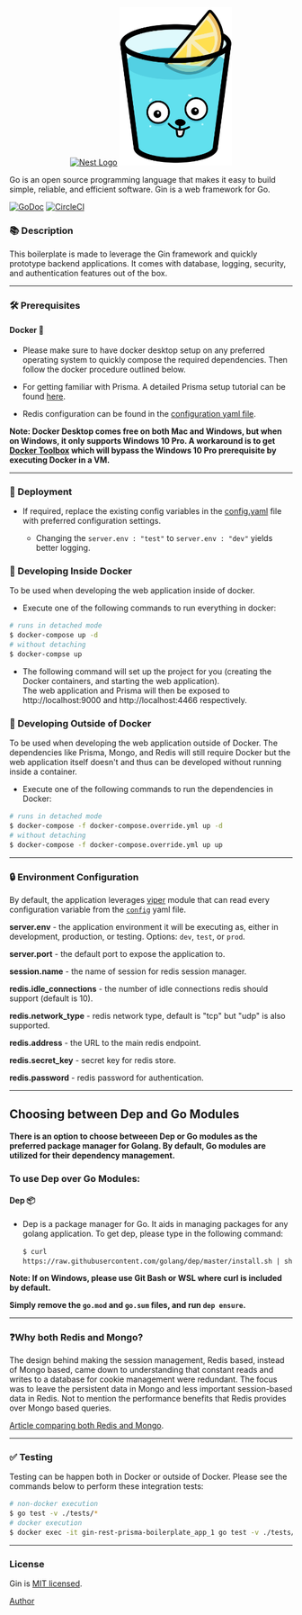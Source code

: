 <p align="center">  
  <a href="http://golang.org" target="blank"><img src="https://cacophony.org.nz/sites/default/files/gopher.png" width="200" alt="Nest Logo" /></a>  
  <a href="https://gin-gonic.com/" target="blank"><img src="https://raw.githubusercontent.com/gin-gonic/logo/master/color.png" width="200" alt="Nest Logo" /></a>  
</p>  
  
Go is an open source programming language that makes it easy to build simple, reliable, and efficient software. Gin is a web framework for Go.

[![GoDoc](https://godoc.org/github.com/gin-gonic/gin?status.svg)](https://godoc.org/github.com/gin-gonic/gin)
[![CircleCI](https://circleci.com/gh/msanvarov/gin-rest-prisma-boilerplate.svg?style=svg)](https://circleci.com/gh/msanvarov/gin-rest-prisma-boilerplate)

### 📚 Description

This boilerplate is made to leverage the Gin framework and quickly prototype backend applications. It comes with database, logging, security, and authentication features out of the box.

---

### 🛠️ Prerequisites

#### Docker 🐳

- Please make sure to have docker desktop setup on any preferred operating system to quickly compose the required dependencies. Then follow the docker procedure outlined below.

- For getting familiar with Prisma. A detailed Prisma setup tutorial can be found [here](https://www.prisma.io/docs/get-started/01-setting-up-prisma-new-database-GO-g002/).

- Redis configuration can be found in the [configuration yaml file](https://github.com/msanvarov/gin-rest-prisma-boilerplate/blob/master/config.yaml#L10-L14).

**Note: Docker Desktop comes free on both Mac and Windows, but when on Windows, it only supports Windows 10 Pro. A workaround is to get [Docker Toolbox](https://docs.docker.com/toolbox/toolbox_install_windows/) which will bypass the Windows 10 Pro prerequisite by executing Docker in a VM.**

---

### 🚀 Deployment

- If required, replace the existing config variables in the [config.yaml](https://github.com/msanvarov/gin-rest-prisma-boilerplate/blob/master/config.yaml) file with preferred configuration settings.

  - Changing the `server.env : "test"` to `server.env : "dev"` yields better logging.

### 🐳 Developing Inside Docker

To be used when developing the web application inside of docker.

- Execute one of the following commands to run everything in docker:

```bash
# runs in detached mode
$ docker-compose up -d
# without detaching
$ docker-compse up
```

- The following command will set up the project for you (creating the Docker containers, and starting the web application).  
  The web application and Prisma will then be exposed to http://localhost:9000 and http://localhost:4466 respectively.

### 🐳 Developing Outside of Docker

To be used when developing the web application outside of Docker. The dependencies like Prisma, Mongo, and Redis will still require Docker but the web application itself doesn't and thus can be developed without running inside a container.

- Execute one of the following commands to run the dependencies in Docker:

```bash
# runs in detached mode
$ docker-compose -f docker-compose.override.yml up -d
# without detaching
$ docker-compose -f docker-compose.override.yml up up
```

---

### 🔒 Environment Configuration

By default, the application leverages [viper](https://github.com/spf13/viper) module that can read every configuration variable from the [`config`](https://github.com/msanvarov/gin-rest-prisma-boilerplate/blob/master/config.yaml) yaml file.

**server.env** - the application environment it will be executing as, either in development, production, or testing. Options: `dev`, `test`, or `prod`.

**server.port** - the default port to expose the application to.

**session.name** - the name of session for redis session manager.

**redis.idle_connections** - the number of idle connections redis should support (default is 10).

**redis.network_type** - redis network type, default is "tcp" but "udp" is also supported.

**redis.address** - the URL to the main redis endpoint.

**redis.secret_key** - secret key for redis store.

**redis.password** - redis password for authentication.

---

## Choosing between Dep and Go Modules

**There is an option to choose betweeen Dep or Go modules as the preferred package manager for Golang. By default, Go modules are utilized for their dependency management.**

### To use Dep over Go Modules:

#### Dep 📦

- Dep is a package manager for Go. It aids in managing packages for any golang application. To get dep, please type in the following command:

  `$ curl https://raw.githubusercontent.com/golang/dep/master/install.sh | sh`

**Note: If on Windows, please use Git Bash or WSL where curl is included by default.**

**Simply remove the `go.mod` and `go.sum` files, and run `dep ensure`.**

---

### ❓Why both Redis and Mongo?

The design behind making the session management, Redis based, instead of Mongo based, came down to understanding that constant reads and writes to a database for cookie management were redundant. The focus was to leave the persistent data in Mongo and less important session-based data in Redis. Not to mention the performance benefits that Redis provides over Mongo based queries.

[Article comparing both Redis and Mongo](https://scalegrid.io/blog/comparing-in-memory-databases-redis-vs-mongodb-percona-memory-engine/).

---

### ✅ Testing

Testing can be happen both in Docker or outside of Docker. Please see the commands below to perform these integration tests:

```bash
# non-docker execution
$ go test -v ./tests/*
# docker execution
$ docker exec -it gin-rest-prisma-boilerplate_app_1 go test -v ./tests/*
```

---

### License

Gin is [MIT licensed](https://github.com/gin-gonic/gin/blob/master/LICENSE).

[Author](https://msanvarov.github.io/personal-portfolio/)
